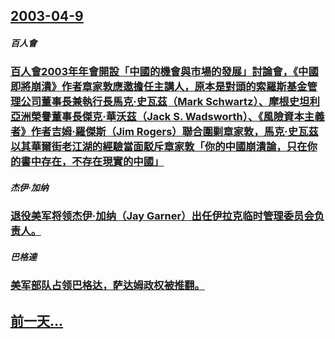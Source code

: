 ## [2003-04-9](/zh/news/2003/04/9/index.md)

##### 百人會
### [百人會2003年年會開設「中國的機會與市場的發展」討論會，《中國即將崩潰》作者章家敦應邀擔任主講人，原本是對頭的索羅斯基金管理公司董事長兼執行長馬克·史瓦茲（Mark Schwartz）、摩根史坦利亞洲榮譽董事長傑克·華沃茲（Jack S. Wadsworth）、《風險資本主義者》作者吉姆·羅傑斯（Jim Rogers）聯合圍剿章家敦，馬克·史瓦茲以其華爾街老江湖的經驗當面駁斥章家敦「你的中國崩潰論，只在你的書中存在，不存在現實的中國」](/zh/news/2003/04/9/百人會2003年年會開設-中國的機會與市場的發展-討論會-中國即將崩潰-作者章家敦應邀擔任主講人-原本是對頭的索羅斯基.md)
##### 杰伊·加纳
### [退役美军将领杰伊·加纳（Jay Garner）出任伊拉克临时管理委员会负责人。](/zh/news/2003/04/9/退役美军将领杰伊-加纳-Jay-Garner-出任伊拉克临时管理委员会负责人.md)
##### 巴格達
### [美军部队占领巴格达，萨达姆政权被推翻。](/zh/news/2003/04/9/美军部队占领巴格达-萨达姆政权被推翻.md)
## [前一天...](/zh/news/2003/04/7/index.md)

